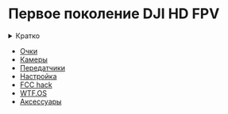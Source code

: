 # Первое поколение DJI HD FPV

<details>

<summary>Кратко</summary>

1. Очки:
   * V1 - поддерживают _только_ [юниты первого поколения](vtx.md) на прошивках не старше .0608
   * V2 поддерживают:
     * [юниты первого поколения](vtx.md) на прошивках не старше .0608
     * o3 air unit
2. Передатчики:
   * Air unit, Caddx Vista (Runcam Link) поддерживают [все три версии очков](https://www.djifpv.ru/system/compatibility), в зависимости от прошивки
3. Рекомендуем ознакомиться с [WTFOS](wtfos/). Значительно расширяет возможности первого поколения.



</details>

* [Очки](goggles.md)
* [Камеры](cameras.md)
* [Передатчики](vtx.md)
* [Настройка](settings.md)
* [FCC hack](fcc-hack.md)
* [WTF.OS](wtfos/)
* [Аксессуары](aksessuary/)
